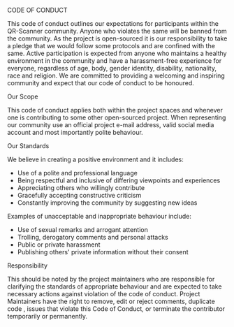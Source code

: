 CODE OF CONDUCT 

This code of conduct outlines our expectations for participants within the QR-Scanner community. Anyone who violates the same will be banned from the community.
As the project is open-sourced it is our responsibility to take a pledge that we would follow some protocols and are confined with the same.
Active participation is expected from anyone who maintains a healthy environment in the community and have a harassment-free experience for everyone, regardless of age, body, gender identity, disability, nationality, race and religion.
We are committed to providing a welcoming and inspiring community and expect that our code of conduct to be honoured.


Our Scope

This code of conduct applies both within the project spaces and whenever one is contributing to some other open-sourced project.
When representing our community use an official project e-mail address, valid social media account and most importantly polite behaviour.

Our Standards

We believe in creating a positive environment and it includes:

- Use of a polite and professional language
- Being respectful and inclusive of differing viewpoints and experiences
- Appreciating others who willingly contribute
- Gracefully accepting constructive criticism
- Constantly improving the community by suggesting new ideas

Examples of unacceptable and inappropriate behaviour include:

- Use of sexual remarks and arrogant attention
- Trolling, derogatory comments and personal attacks
- Public or private harassment
- Publishing others' private information without their consent


Responsibility

This should be noted by the project maintainers who are responsible for clarifying the standards of appropriate behaviour and are expected to take necessary actions against violation of the code of conduct.
Project Maintainers have the right to remove, edit or reject comments, duplicate code , issues that violate this Code of Conduct, or terminate the contributor temporarily or permanently.



